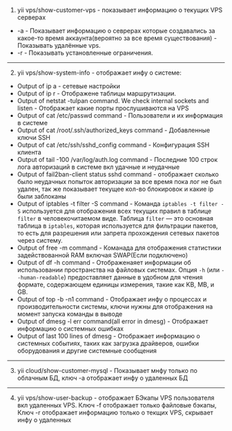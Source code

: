 
1. yii vps/show-customer-vps - показывает информацию о текущих VPS серверах

- -a -  Показывает информацию о севрерах которые создавались за какое-то время аккаунта(вероятно за все время существования) - Показывать удалённые vps.
- -r -  Показывать установленные ограничения.

---

2. yii vps/show-system-info - отображает инфу о системе:

- Output of ip a - сетевые настройки
- Output of ip r - Отображене таблицы маршрутизации. 
- Output of netstat -tulpan command. We check internal sockets and listen - Отображает какие порты прослушиваются на VPS
- Output of cat /etc/passwd command - Пользователи и их информация в системе
- Output of cat /root/.ssh/authorized_keys command - Добавленные ключи SSH
- Output of cat /etc/ssh/sshd_config command - Конфигурация SSH клиента
- Output of tail -100 /var/log/auth.log command - Последние 100 строк лога авторизаций в  системе вкл удачные и неудачные
- Output of fail2ban-client status sshd command - отображает сколько было неудачных попыток авторизации за все время пока лог не был удален, так же показывает текущее кол-во блокировок и какие ip были заблоканы
- Output of iptables -t filter -S command - Команда `iptables -t filter -S` используется для отображения всех текущих правил в таблице `filter` в человекочитаемом виде. Таблица `filter` — это основная таблица в `iptables`, которая используется для фильтрации пакетов, то есть для разрешения или запрета прохождения сетевых пакетов через систему.
- Output of free -m command - Команада для отображения статистики задействованной RAM включая SWAP(Если подключено)
- Output of df -h command - Отображенаяет информации об использовании пространства на файловых системах. Опция `-h` (или `--human-readable`) предоставляет данные в удобном для чтения формате, содержающем единицы измерения, такие как KB, MB, и GB.
- Output of top -b -n1 command - Отображает инфу о процессах и производительности системы, ключи нужны для отображения на момент запуска команды в выводе
- Output of dmesg -l err command(all error in dmesg) - Отображает информацию о системных ошибках
- Output of last 100 lines of dmesg - Отображает информацию о системных событиях, таких как загрузка драйверов, ошибки оборудования и другие системные сообщения

---

3. yii cloud/show-customer-mysql - Показывает мнфу только по облачным БД, ключ -a отображает инфу о удаленных БД

---

4. yii vps/show-user-backup - отображает БЭкапы VPS пользователя вкл удаленных VPS. Ключ -f отображает только файловые бэкапы, Ключ -r отображает информацию только о текщих VPS, скрывает инфу о удаленных